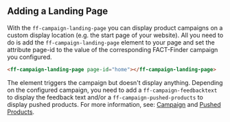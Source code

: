 ## Adding a Landing Page
With the `ff-campaign-landing-page` you can display product campaigns on a custom display location (e.g. the start page of your website). All you need to do is add the `ff-campaign-landing-page` element to your page and set the attribute page-id to the value of the corresponding FACT-Finder campaign you configured.

```html
<ff-campaign-landing-page page-id="home"></ff-campaign-landing-page>
```

The element triggers the campaign but doesn't display anything. Depending on the configured campaign, you need to add a `ff-campaign-feedbacktext` to display the feedback text and/or a `ff-campaign-pushed-products` to display pushed products. For more information, see: [Campaign](/api/1.x/ff-campaign) and [Pushed Products](/api/1.x/ff-campaign-pushed-products).
